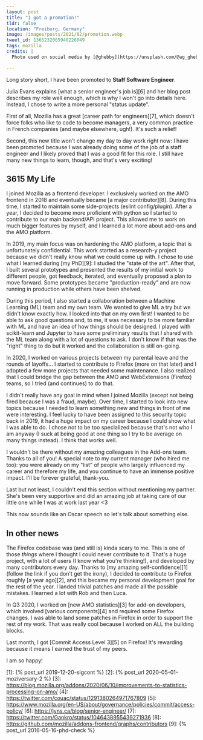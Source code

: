 ```yaml
---
layout: post
title: "I got a promotion!"
tldr: false
location: "Freiburg, Germany"
image: /images/posts/2021/02/promotion.webp
tweet_id: 1365232065940226049
tags: mozilla
credits: |
  Photo used on social media by [@ghebby](https://unsplash.com/@ag_ghebby).

---
```


Long story short, I have been promoted to **Staff Software Engineer**.

Julia Evans explains [what a senior engineer's job is][6] and her blog post
describes my role well enough, which is why I won't go into details here.
Instead, I chose to write a more personal "status update".

First of all, Mozilla has a great [career path for engineers][7], which doesn't
force folks who like to code to become managers, a very common practice in
French companies (and maybe elsewhere, ugh!). It's such a relief!

Second, this new title won't change my day to day work right now: I have been
promoted because I was already doing some of the job of a staff engineer and I
likely proved that I was a good fit for this role. I still have many new things
to learn, though, and that's very exciting!

## 3615 My Life

I joined Mozilla as a frontend developer. I exclusively worked on the AMO
frontend in 2018 and eventually became [a major contributor][8]. During this
time, I started to maintain some side-projects (eslint config/plugin). After a
year, I decided to become more proficient with python so I started to contribute
to our main backend/API project. This allowed me to work on much bigger features
by myself, and I learned a lot more about add-ons and the AMO platform.

In 2019, my main focus was on hardening the AMO platform, a topic that is
unfortunately confidential. This work started as a research-y project because we
didn't really know what we could come up with. I chose to use what I learned
during [my PhD][9]: I studied the "state of the art". After that, I built several
prototypes and presented the results of my initial work to different people, got
feedback, iterated, and eventually proposed a plan to move forward. Some
prototypes became "production-ready" and are now running in production while
others have been shelved.

During this period, I also started a collaboration between a Machine Learning
(ML) team and my own team. We wanted to give ML a try but we didn't know exactly
how. I looked into that on my own first! I wanted to be able to ask good
questions and, to me, it was necessary to be more familiar with ML and have an
idea of how things should be designed. I played with scikit-learn and Jupyter to
have some preliminary results that I shared with the ML team along with a lot of
questions to ask. I don't know if that was the "right" thing to do but it worked
and the collaboration is still on-going.

In 2020, I worked on various projects between my parental leave and the rounds
of layoffs... I started to contribute to Firefox (more on that later) and I
adopted a few more projects that needed some maintenance. I also realized that I
could bridge the gap between the AMO and WebExtensions (Firefox) teams, so I
tried (and continues) to do that.

I didn't really have any goal in mind when I joined Mozilla (except not being
fired because I was a fraud, maybe). Over time, I started to look into new
topics because I needed to learn something new and things in front of me were
interesting. I feel lucky to have been assigned to this security topic back in
2019, it had a huge impact on my career because I could show what I was able to
do. I chose not to be too specialized because that's not who I am anyway (I suck
at being good at one thing so I try to be average on many things instead). I
think that works well.

I wouldn't be there without my amazing colleagues in the Add-ons team. Thanks to
all of you! A special note to my current manager (who hired me too): you were
already on my "list" of people who largely influenced my career and therefore my
life, and you continue to have an immense positive impact. I'll be forever
grateful, thank-you.

Last but not least, I couldn't end this section without mentioning my partner.
She's been very supportive and did an amazing job at taking care of our little
one while I was at work last year <3

This now sounds like an Oscar speech so let's talk about something else.

## In other news

The Firefox codebase was (and still is) kinda scary to me. This is one of those
_things_ where I thought I could never contribute to it. That's a huge project,
with a lot of users (I know what you're thinking!), and developed by many
contributors every day. Thanks to [my amazing self-confidence][1] (follow the
link if you don't get the irony), I decided to contribute to Firefox roughly [a
year ago][2], and this became my personal development goal for the rest of the
year. I landed trivial patches and made all the possible mistakes. I learned a
lot with Rob and then Luca.

In Q3 2020, I worked on [new AMO statistics][3] for add-on developers, which
involved [various components][4] and required some Firefox changes. I was able
to land some patches in Firefox in order to support the rest of my work. That
was really cool because I worked on ALL the building blocks.

Last month, I got [Commit Access Level 3][5] on Firefox! It's rewarding because
it means I earned the trust of my peers.

I am so happy!

[1]: {% post_url 2019-12-20-sigcont %}
[2]: {% post_url 2020-05-01-moziversary-2 %}
[3]: https://blog.mozilla.org/addons/2020/06/10/improvements-to-statistics-processing-on-amo/
[4]: https://twitter.com/couac/status/1291380264971767809
[5]: https://www.mozilla.org/en-US/about/governance/policies/commit/access-policy/
[6]: https://jvns.ca/blog/senior-engineer/
[7]: https://twitter.com/Gankro/status/1046438955439271936
[8]: https://github.com/mozilla/addons-frontend/graphs/contributors
[9]: {% post_url 2016-05-16-phd-check %}
